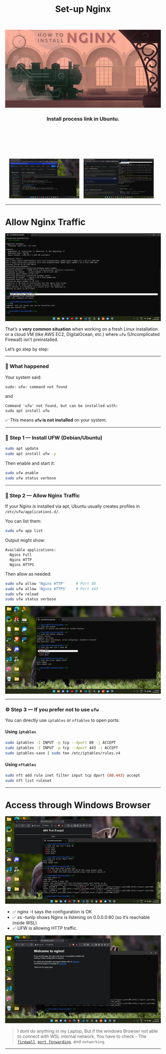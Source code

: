 <h1 align="center">Set-up Nginx</h1>

</br>

<p align="center"><img src="public/public-img/nginx.jpg"></p>
<h3 align="center">Install process <a herf="https://www.digitalocean.com/community/tutorials/how-to-install-nginx-on-ubuntu-20-04">link</a> in Ubuntu.<h3>

</br>
</br>


</br>
</br>

<p align="center">
  <img src="public/img/Screenshot (1238).png" alt="Image 1" width="45%" style="margin-right: 10px;"/>
  <img src="public/img/Screenshot (1240).png" alt="Image 2" width="45%" style="margin-right: 10px;"/>
</p>

---

# Allow Nginx Traffic

<img src="public/img/Screenshot (1241).png">

That’s a **very common situation** when working on a fresh Linux installation or a cloud VM (like AWS EC2, DigitalOcean, etc.) where `ufw` (Uncomplicated Firewall) isn’t preinstalled.

Let’s go step by step:

---

### 🔧 What happened

Your system said:

```
sudo: ufw: command not found
```

and

```
Command 'ufw' not found, but can be installed with:
sudo apt install ufw
```

✅ This means **`ufw` is not installed** on your system.

---

### 🧩 Step 1 — Install UFW (Debian/Ubuntu)

```bash
sudo apt update
sudo apt install ufw -y
```

Then enable and start it:

```bash
sudo ufw enable
sudo ufw status verbose
```

---

### 🧱 Step 2 — Allow Nginx Traffic

If your Nginx is installed via apt, Ubuntu usually creates profiles in `/etc/ufw/applications.d/`.

You can list them:

```bash
sudo ufw app list
```

Output might show:

```
Available applications:
  Nginx Full
  Nginx HTTP
  Nginx HTTPS
```

Then allow as needed:

```bash
sudo ufw allow 'Nginx HTTP'     # Port 80
sudo ufw allow 'Nginx HTTPS'    # Port 443
sudo ufw reload
sudo ufw status verbose
```
<img src="public/img/Screenshot (1244).png">

---

### ⚙️ Step 3 — If you prefer not to use `ufw`

You can directly use `iptables` or `nftables` to open ports:

#### Using `iptables`

```bash
sudo iptables -I INPUT -p tcp --dport 80 -j ACCEPT
sudo iptables -I INPUT -p tcp --dport 443 -j ACCEPT
sudo iptables-save | sudo tee /etc/iptables/rules.v4
```

#### Using `nftables`

```bash
sudo nft add rule inet filter input tcp dport {80,443} accept
sudo nft list ruleset
```

---

# Access through Windows Browser

<img src="public/img/Screenshot (1246).png">

</br>

- ✅ nginx -t says the configuration is OK
- ✅ ss -tunlp shows Nginx is listening on 0.0.0.0:80 (so it’s reachable inside WSL)
- ✅ UFW is allowing HTTP traffic.

<img src="public/img/Screenshot (1247).png">

> I dont do anything in my Laptop, But if the windows Browser not able to connect with WSL internal network, You have to check - The [`firewall`](), [`port forwarding`](), and `networking`.

---